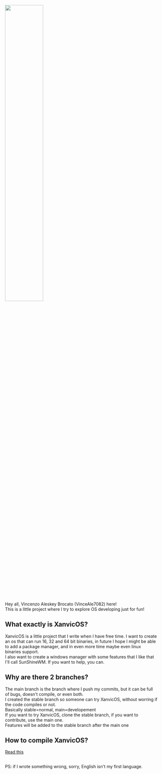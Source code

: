 <img src="/xanvicos/xanvicos.png" width=50% height=50%>

Hey all, Vincenzo Aleskey Brocato (VinceAle7082) here! <br>
This is a little project where I try to explore OS developing just for fun!<br>

## What exactly is XanvicOS?
XanvicOS is a little project that I write when I have free time. I want to create an os that can run 16, 32 and 64 bit binaries, in future I hope I might be able to add a package manager, and in even more time maybe even linux binaries support. <br>
I also want to create a windows manager with some features that I like that I'll call SunShineWM. If you want to help, you can. <br>

## Why are there 2 branches?
The main branch is the branch where I push my commits, but it can be full of bugs, doesn't compile, or even both. <br>
I created the stable branch so someone can try XanvicOS, without worring if the code compiles or not. <br>
Basically stable=normal, main=developement<br>
If you want to try XanvicOS, clone the stable branch, if you want to contribute, use the main one. <br>
Features will be added to the stable branch after the main one<br>

## How to compile XanvicOS?
[Read this](https://vinceale7082.com/xanvicos/wiki/important_things.html)

<br>
PS: if I wrote something wrong, sorry, English isn't my first language.
